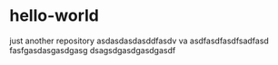 # hello-world
just another repository
asdasdasdasddfasdv va
asdfasdfasdfsadfasd
fasfgasdasgasdgasg
dsagsdgasdgasdgasdf
